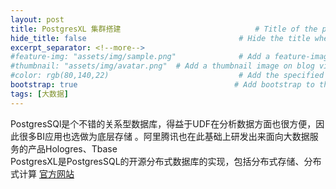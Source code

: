 ```yaml
---
layout: post
title: PostgresXL 集群搭建                              # Title of the page
hide_title: false                                  # Hide the title when displaying the post, but shown in lists of posts
excerpt_separator: <!--more-->
#feature-img: "assets/img/sample.png"              # Add a feature-image to the post
#thumbnail: "assets/img/avatar.png"  # Add a thumbnail image on blog view
#color: rgb(80,140,22)                             # Add the specified color as feature image, and change link colors in post
bootstrap: true                                   # Add bootstrap to the page
tags: [大数据]
---
```

PostgresSQl是个不错的关系型数据库，得益于UDF在分析数据方面也很方便，因此很多BI应用也选做为底层存储
。阿里腾讯也在此基础上研发出来面向大数据服务的产品Hologres、Tbase  
PostgresXL是PostgresSQL的开源分布式数据库的实现，包括分布式存储、分布式计算  [官方网站](https://www.postgres-xl.org/)
  
